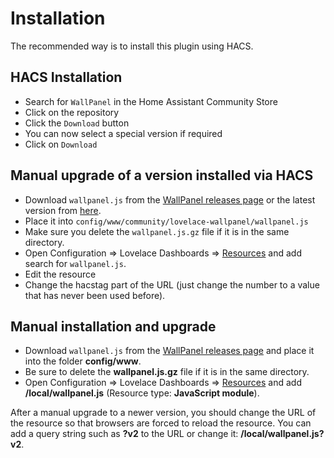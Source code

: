 # Installation

The recommended way is to install this plugin using HACS.

## HACS Installation 
* Search for `WallPanel` in the Home Assistant Community Store
* Click on the repository
* Click the `Download` button
* You can now select a special version if required
* Click on `Download`

## Manual upgrade of a version installed via HACS
* Download `wallpanel.js` from the [WallPanel releases page](https://github.com/j-a-n/lovelace-wallpanel/releases/) or the latest version from [here](https://github.com/j-a-n/lovelace-wallpanel/raw/refs/heads/main/wallpanel.js).
* Place it into `config/www/community/lovelace-wallpanel/wallpanel.js`
* Make sure you delete the `wallpanel.js.gz` file if it is in the same directory.
* Open Configuration => Lovelace Dashboards => [Resources](https://my.home-assistant.io/redirect/lovelace_resources/) and add search for `wallpanel.js`.
* Edit the resource
* Change the hacstag part of the URL (just change the number to a value that has never been used before).

## Manual installation and upgrade
* Download `wallpanel.js` from the [WallPanel releases page](https://github.com/j-a-n/lovelace-wallpanel/releases/) and place it into the folder **config/www**.
* Be sure to delete the **wallpanel.js.gz** file if it is in the same directory.
* Open Configuration => Lovelace Dashboards => [Resources](https://my.home-assistant.io/redirect/lovelace_resources/) and add **/local/wallpanel.js** (Resource type: **JavaScript module**).

After a manual upgrade to a newer version, you should change the URL of the resource so that browsers are forced to reload the resource.
You can add a query string such as **?v2** to the URL or change it: **/local/wallpanel.js?v2**.
